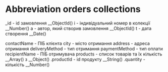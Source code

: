 # Abbreviation orders collections

\_id - id замовлення \_\_ObjectId()
i - індивідуальний номер в колекції \_\_Number()
a - автор, який створив замовлення \_\_ObjectId()
t - дата створення \_\_Date()

contactName - ПІБ клієнта
city - місто отримання
address - адреса отримання
deliveryMethod - тип отримання
paymentMethod - тип оплати
recipientName - ПІБ отримувача
products - список товарів та їх кількість \_\_Array() з \_\_Object()
.productId - id продукту \_\_String()
.quantity - кількість \_\_Number()
